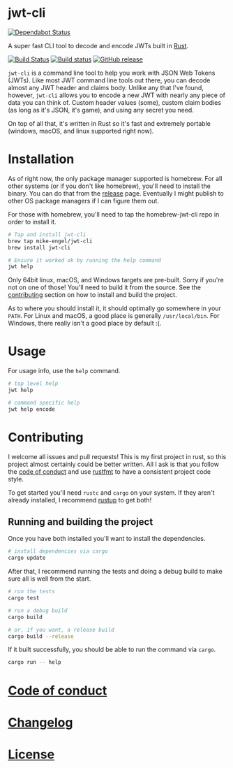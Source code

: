 # jwt-cli

[![Dependabot Status](https://api.dependabot.com/badges/status?host=github&repo=mike-engel/jwt-cli)](https://dependabot.com)

A super fast CLI tool to decode and encode JWTs built in [Rust](https://rust-lang.org).

[![Build Status](https://travis-ci.org/mike-engel/jwt-cli.svg?branch=master)](https://travis-ci.org/mike-engel/jwt-cli)
[![Build status](https://ci.appveyor.com/api/projects/status/9p1lqbo8cmhixdns/branch/master?svg=true)](https://ci.appveyor.com/project/mike-engel/jwt-cli/branch/master)
[![GitHub release](https://img.shields.io/github/tag/mike-engel/jwt-cli.svg)]()

`jwt-cli` is a command line tool to help you work with JSON Web Tokens (JWTs). Like most JWT command line tools out there, you can decode almost any JWT header and claims body. Unlike any that I've found, however, `jwt-cli` allows you to encode a new JWT with nearly any piece of data you can think of. Custom header values (some), custom claim bodies (as long as it's JSON, it's game), and using any secret you need.

On top of all that, it's written in Rust so it's fast and extremely portable (windows, macOS, and linux supported right now).

# Installation

As of right now, the only package manager supported is homebrew. For all other systems (or if you don't like homebrew), you'll need to install the binary. You can do that from the [release](https://github.com/mike-engel/jwt-cli/releases) page. Eventually I might publish to other OS package managers if I can figure them out.

For those with homebrew, you'll need to tap the homebrew-jwt-cli repo in order to install it.

```sh
# Tap and install jwt-cli
brew tap mike-engel/jwt-cli
brew install jwt-cli

# Ensure it worked ok by running the help command
jwt help
```

Only 64bit linux, macOS, and Windows targets are pre-built. Sorry if you're not on one of those! You'll need to build it from the source. See the [contributing](#contributing) section on how to install and build the project.

As to where you should install it, it should optimally go somewhere in your `PATH`. For Linux and macOS, a good place is generally `/usr/local/bin`. For Windows, there really isn't a good place by default :(.

# Usage

For usage info, use the `help` command.

```sh
# top level help
jwt help

# command specific help
jwt help encode
```

# Contributing

I welcome all issues and pull requests! This is my first project in rust, so this project almost certainly could be better written. All I ask is that you follow the [code of conduct](code_of_conduct.md) and use [rustfmt](https://github.com/rust-lang-nursery/rustfmt) to have a consistent project code style.

To get started you'll need `rustc` and `cargo` on your system. If they aren't already installed, I recommend [rustup](https://rustup.rs) to get both!

## Running and building the project

Once you have both installed you'll want to install the dependencies.

```sh
# install dependencies via cargo
cargo update
```

After that, I recommend running the tests and doing a debug build to make sure all is well from the start.

```sh
# run the tests
cargo test

# run a debug build
cargo build

# or, if you want, a release build
cargo build --release
```

If it built successfully, you should be able to run the command via `cargo`.

```sh
cargo run -- help
```

# [Code of conduct](code_of_conduct.md)

# [Changelog](CHANGELOG.md)

# [License](LICENSE.md)
